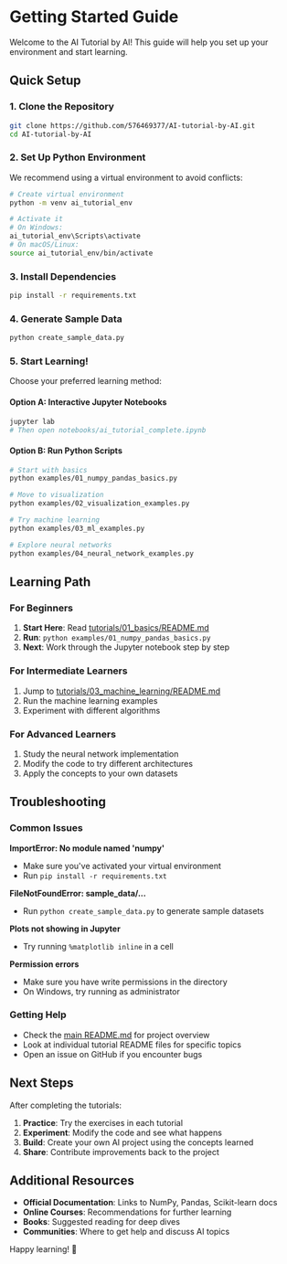 # Getting Started Guide

Welcome to the AI Tutorial by AI! This guide will help you set up your environment and start learning.

## Quick Setup

### 1. Clone the Repository
```bash
git clone https://github.com/576469377/AI-tutorial-by-AI.git
cd AI-tutorial-by-AI
```

### 2. Set Up Python Environment
We recommend using a virtual environment to avoid conflicts:

```bash
# Create virtual environment
python -m venv ai_tutorial_env

# Activate it
# On Windows:
ai_tutorial_env\Scripts\activate
# On macOS/Linux:
source ai_tutorial_env/bin/activate
```

### 3. Install Dependencies
```bash
pip install -r requirements.txt
```

### 4. Generate Sample Data
```bash
python create_sample_data.py
```

### 5. Start Learning!
Choose your preferred learning method:

#### Option A: Interactive Jupyter Notebooks
```bash
jupyter lab
# Then open notebooks/ai_tutorial_complete.ipynb
```

#### Option B: Run Python Scripts
```bash
# Start with basics
python examples/01_numpy_pandas_basics.py

# Move to visualization
python examples/02_visualization_examples.py

# Try machine learning
python examples/03_ml_examples.py

# Explore neural networks
python examples/04_neural_network_examples.py
```

## Learning Path

### For Beginners
1. **Start Here**: Read [tutorials/01_basics/README.md](tutorials/01_basics/README.md)
2. **Run**: `python examples/01_numpy_pandas_basics.py`
3. **Next**: Work through the Jupyter notebook step by step

### For Intermediate Learners
1. Jump to [tutorials/03_machine_learning/README.md](tutorials/03_machine_learning/README.md)
2. Run the machine learning examples
3. Experiment with different algorithms

### For Advanced Learners
1. Study the neural network implementation
2. Modify the code to try different architectures
3. Apply the concepts to your own datasets

## Troubleshooting

### Common Issues

**ImportError: No module named 'numpy'**
- Make sure you've activated your virtual environment
- Run `pip install -r requirements.txt`

**FileNotFoundError: sample_data/...**
- Run `python create_sample_data.py` to generate sample datasets

**Plots not showing in Jupyter**
- Try running `%matplotlib inline` in a cell

**Permission errors**
- Make sure you have write permissions in the directory
- On Windows, try running as administrator

### Getting Help

- Check the [main README.md](README.md) for project overview
- Look at individual tutorial README files for specific topics
- Open an issue on GitHub if you encounter bugs

## Next Steps

After completing the tutorials:

1. **Practice**: Try the exercises in each tutorial
2. **Experiment**: Modify the code and see what happens
3. **Build**: Create your own AI project using the concepts learned
4. **Share**: Contribute improvements back to the project

## Additional Resources

- **Official Documentation**: Links to NumPy, Pandas, Scikit-learn docs
- **Online Courses**: Recommendations for further learning
- **Books**: Suggested reading for deep dives
- **Communities**: Where to get help and discuss AI topics

Happy learning! 🚀